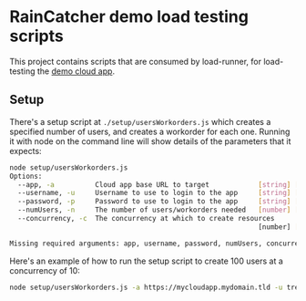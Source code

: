 # RainCatcher demo load testing scripts

This project contains scripts that are consumed by load-runner, for
 load-testing the [demo cloud app](https://github.com/feedhenry-raincatcher/raincatcher-demo-cloud).

## Setup

There's a setup script at `./setup/usersWorkorders.js` which creates a
 specified number of users, and creates a workorder for each one. Running it with node on the command line will show details of the parameters that it expects:

``` bash
node setup/usersWorkorders.js
Options:
  --app, -a          Cloud app base URL to target            [string] [required]
  --username, -u     Username to use to login to the app     [string] [required]
  --password, -p     Password to use to login to the app     [string] [required]
  --numUsers, -n     The number of users/workorders needed   [number] [required]
  --concurrency, -c  The concurrency at which to create resources
                                                             [number] [required]

Missing required arguments: app, username, password, numUsers, concurrency
```

Here's an example of how to run the setup script to create 100 users at a concurrency of 10:

```bash
node setup/usersWorkorders.js -a https://mycloudapp.mydomain.tld -u trever -p 123 -n 100 -c 10
```
